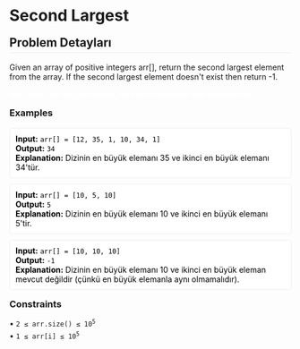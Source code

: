 # Second Largest 

  <h2 style="margin-top: 0; border-bottom: 1px solid #eee; padding-bottom: 5px;">Problem Detayları</h2>

  <p>
    Given an array of positive integers arr[], return the second largest element from the array. If the second largest element doesn't exist then return -1.
  </p>
  
  <p style="font-weight: bold; color: #ffffffff;">
    Not: İkinci en büyük eleman, en büyük elemana eşit olmamalıdır.
  </p>

  <h3 style="margin-top: 15px;">Examples</h3>

  <div style="background-color: #fff; padding: 10px; border: 1px solid #eee; border-radius: 4px; margin-bottom: 10px; color:#000000;">
    <strong>Input:</strong> <code>arr[] = [12, 35, 1, 10, 34, 1]</code><br>
    <strong>Output:</strong> <code>34</code><br>
    <strong>Explanation:</strong> Dizinin en büyük elemanı 35 ve ikinci en büyük elemanı 34'tür.
  </div>
  
  <div style="background-color: #fff; padding: 10px; border: 1px solid #eee; border-radius: 4px; margin-bottom: 10px; color:#000000;">
    <strong>Input:</strong> <code>arr[] = [10, 5, 10]</code><br>
    <strong>Output:</strong> <code>5</code><br>
    <strong>Explanation:</strong> Dizinin en büyük elemanı 10 ve ikinci en büyük elemanı 5'tir.
  </div>
  
  <div style="background-color: #fff; padding: 10px; border: 1px solid #eee; border-radius: 4px; color:#000000;">
    <strong>Input:</strong> <code>arr[] = [10, 10, 10]</code><br>
    <strong>Output:</strong> <code>-1</code><br>
    <strong>Explanation:</strong> Dizinin en büyük elemanı 10 ve ikinci en büyük eleman mevcut değildir (çünkü en büyük elemanla aynı olmamalıdır).
  </div>

  <h3 style="margin-top: 15px;">Constraints</h3>
  <ul style="list-style-type: none; padding-left: 0;">
    <li style="margin-bottom: 5px;">• <code>2 ≤ arr.size() ≤ 10<sup>5</sup></code></li>
    <li>• <code>1 ≤ arr[i] ≤ 10<sup>5</sup></code></li>
  </ul>
</div>